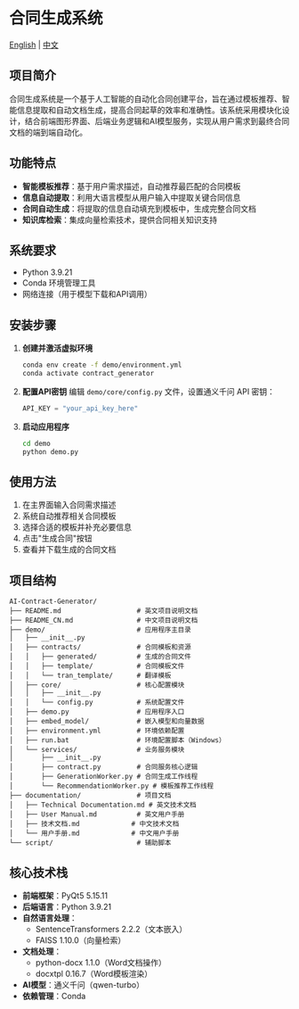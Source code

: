 # 合同生成系统

[English](README.md) | [中文](README_CN.md)

## 项目简介
合同生成系统是一个基于人工智能的自动化合同创建平台，旨在通过模板推荐、智能信息提取和自动文档生成，提高合同起草的效率和准确性。该系统采用模块化设计，结合前端图形界面、后端业务逻辑和AI模型服务，实现从用户需求到最终合同文档的端到端自动化。

## 功能特点
- **智能模板推荐**：基于用户需求描述，自动推荐最匹配的合同模板
- **信息自动提取**：利用大语言模型从用户输入中提取关键合同信息
- **合同自动生成**：将提取的信息自动填充到模板中，生成完整合同文档
- **知识库检索**：集成向量检索技术，提供合同相关知识支持

## 系统要求
- Python 3.9.21
- Conda 环境管理工具
- 网络连接（用于模型下载和API调用）

## 安装步骤
1. **创建并激活虚拟环境**
   ```bash
   conda env create -f demo/environment.yml
   conda activate contract_generator
   ```

2. **配置API密钥**
   编辑 `demo/core/config.py` 文件，设置通义千问 API 密钥：
   ```python
   API_KEY = "your_api_key_here"
   ```

3. **启动应用程序**
   ```bash
   cd demo
   python demo.py
   ```

## 使用方法
1. 在主界面输入合同需求描述
2. 系统自动推荐相关合同模板
3. 选择合适的模板并补充必要信息
4. 点击"生成合同"按钮
5. 查看并下载生成的合同文档

## 项目结构
```
AI-Contract-Generator/
├── README.md                   # 英文项目说明文档
├── README_CN.md                # 中文项目说明文档
├── demo/                       # 应用程序主目录
│   ├── __init__.py
│   ├── contracts/              # 合同模板和资源
│   │   ├── generated/          # 生成的合同文件
│   │   ├── template/           # 合同模板文件
│   │   └── tran_template/      # 翻译模板
│   ├── core/                   # 核心配置模块
│   │   ├── __init__.py
│   │   └── config.py           # 系统配置文件
│   ├── demo.py                 # 应用程序入口
│   ├── embed_model/            # 嵌入模型和向量数据
│   ├── environment.yml         # 环境依赖配置
│   ├── run.bat                 # 环境配置脚本（Windows）
│   └── services/               # 业务服务模块
│       ├── __init__.py
│       ├── contract.py         # 合同服务核心逻辑
│       ├── GenerationWorker.py # 合同生成工作线程
│       └── RecommendationWorker.py # 模板推荐工作线程
├── documentation/              # 项目文档
│   ├── Technical Documentation.md # 英文技术文档
│   ├── User Manual.md          # 英文用户手册
│   ├── 技术文档.md             # 中文技术文档
│   └── 用户手册.md             # 中文用户手册
└── script/                     # 辅助脚本
```

## 核心技术栈
- **前端框架**：PyQt5 5.15.11
- **后端语言**：Python 3.9.21
- **自然语言处理**：
  - SentenceTransformers 2.2.2（文本嵌入）
  - FAISS 1.10.0（向量检索）
- **文档处理**：
  - python-docx 1.1.0（Word文档操作）
  - docxtpl 0.16.7（Word模板渲染）
- **AI模型**：通义千问（qwen-turbo）
- **依赖管理**：Conda
